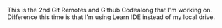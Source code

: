 This is the 2nd Git Remotes and Github Codealong that I'm working on. Difference this time is that I'm using Learn IDE instead of my local drive.
